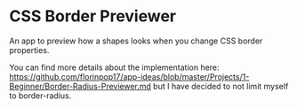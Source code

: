 # CSS Border Previewer

An app to preview how a shapes looks when you change CSS border properties.

You can find more details about the implementation here: https://github.com/florinpop17/app-ideas/blob/master/Projects/1-Beginner/Border-Radius-Previewer.md but I have decided to not limit myself to border-radius.
